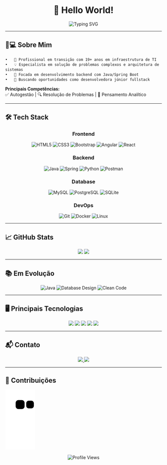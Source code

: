 <h1 align="center">👋 Hello World!</h1>
<p align="center">
  <img src="https://readme-typing-svg.demolab.com?font=Fira+Code&weight=600&size=22&duration=4000&pause=1000&color=38BC87&center=true&vCenter=true&width=435&lines=Desenvolvedora+Fullstack+Jr;Em+Transição+de+Carreira;Open+to+Collaborate+🚀" alt="Typing SVG">
</p>


---

## 👩💻 Sobre Mim

	•	🎯 Profissional em transição com 19+ anos em infraestrutura de TI
	•	💡 Especialista em solução de problemas complexos e arquitetura de sistemas
	•	🌱 Focada em desenvolvimento backend com Java/Spring Boot
	•	🚀 Buscando oportunidades como desenvolvedora júnior fullstack


**Principais Competências:**  
✅ Autogestão | 🔍 Resolução de Problemas | 🧩 Pensamento Analítico

---

## 🛠 Tech Stack

<div align="center">

### **Frontend**  
![HTML5](https://img.shields.io/badge/-HTML5-E34F26?logo=html5)
![CSS3](https://img.shields.io/badge/-CSS3-1572B6?logo=css3)
![Bootstrap](https://img.shields.io/badge/-Bootstrap-7952B3?logo=bootstrap)
![Angular](https://img.shields.io/badge/-Angular-DD0031?logo=angular)
![React](https://img.shields.io/badge/-React-61DAFB?logo=react)

### **Backend**  
![Java](https://img.shields.io/badge/-Java-ED8B00?logo=openjdk)
![Spring](https://img.shields.io/badge/-Spring-6DB33F?logo=spring)
![Python](https://img.shields.io/badge/-Python-3776AB?logo=python)
![Postman](https://img.shields.io/badge/-Postman-FF6C37?logo=postman)

### **Database**  
![MySQL](https://img.shields.io/badge/-MySQL-4479A1?logo=mysql)
![PostgreSQL](https://img.shields.io/badge/-PostgreSQL-4169E1?logo=postgresql)
![SQLite](https://img.shields.io/badge/-SQLite-003B57?logo=sqlite)

### **DevOps**  
![Git](https://img.shields.io/badge/-Git-F05032?logo=git)
![Docker](https://img.shields.io/badge/-Docker-2496ED?logo=docker)
![Linux](https://img.shields.io/badge/-Linux-FCC624?logo=linux)

</div>

---

## 📈 GitHub Stats

<div align="center">
  <img height="180em" src="https://github-readme-stats.vercel.app/api?username=daniele-silveira&show_icons=true&theme=vue&include_all_commits=true&count_private=true"/>
  <img height="180em" src="https://github-readme-stats.vercel.app/api/top-langs/?username=daniele-silveira&layout=compact&langs_count=7&theme=vue"/>
</div>

---

## 📚 Em Evolução

<div align="center">
  
![Java](https://img.shields.io/badge/Spring_Boot-6DB33F?logo=springboot&logoColor=white)
![Database Design](https://img.shields.io/badge/Database_Design-4479A1?logo=database)
![Clean Code](https://img.shields.io/badge/Clean_Code-239120?logo=bookstack)

</div>

---

## 🖥 Principais Tecnologias

<div align="center">
  <img src="https://cdn.jsdelivr.net/gh/devicons/devicon/icons/java/java-original-wordmark.svg" width="50"/>
  <img src="https://cdn.jsdelivr.net/gh/devicons/devicon/icons/spring/spring-original.svg" width="45"/>
  <img src="https://cdn.jsdelivr.net/gh/devicons/devicon/icons/python/python-original.svg" width="45"/>
  <img src="https://cdn.jsdelivr.net/gh/devicons/devicon/icons/mysql/mysql-original-wordmark.svg" width="55"/>
  <img src="https://cdn.jsdelivr.net/gh/devicons/devicon/icons/docker/docker-original.svg" width="45"/>
</div>

---

## 📬 Contato

<div align="center">
  <a href="mailto:daniele20@gmail.com">
    <img src="https://img.shields.io/badge/Gmail-D14836?style=for-the-badge&logo=gmail&logoColor=white">
  </a>
  <a href="https://www.linkedin.com/in/daniele-napole%C3%A3o-silveira-0951531b5/">
    <img src="https://img.shields.io/badge/LinkedIn-0077B5?style=for-the-badge&logo=linkedin&logoColor=white">
  </a>
</div>

---

## 🐍 Contribuições

![Snake animation](https://github.com/daniele-silveira/daniele-silveira/blob/output/github-contribution-grid-snake.svg)

<div align="center">
  <img src="https://komarev.com/ghpvc/?username=daniele-silveira&color=blueviolet&style=flat-square" alt="Profile Views">
</div>



